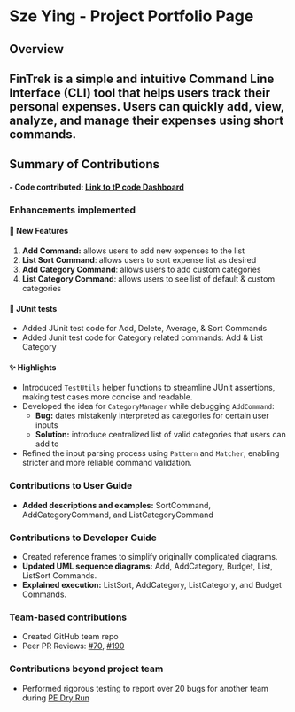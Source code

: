 # Sze Ying - Project Portfolio Page

## Overview
**FinTrek** is a simple and intuitive Command Line Interface (CLI) tool that helps users track their personal expenses.
Users can quickly add, view, analyze, and manage their expenses using short commands.
---
## Summary of Contributions

#### - Code contributed: [Link to tP code Dashboard](https://nus-cs2113-ay2425s2.github.io/tp-dashboard/?search=&sort=groupTitle&sortWithin=title&timeframe=commit&mergegroup=&groupSelect=groupByRepos&breakdown=true&checkedFileTypes=docs~functional-code~test-code~other&since=2025-02-21T00%3A00%3A00&tabOpen=true&tabType=authorship&tabAuthor=szeyingg&tabRepo=AY2425S2-CS2113-F12-1%2Ftp%5Bmaster%5D&authorshipIsMergeGroup=false&authorshipFileTypes=docs~functional-code~test-code&authorshipIsBinaryFileTypeChecked=false&authorshipIsIgnoredFilesChecked=false)

### Enhancements implemented
#### 📌 New Features
1. **Add Command:** allows users to add new expenses to the list
2. **List Sort Command**: allows users to sort expense list as desired
3. **Add Category Command**: allows users to add custom categories
4. **List Category Command**: allows users to see list of default & custom categories

#### 📝 JUnit tests
- Added JUnit test code for Add, Delete, Average, & Sort Commands
- Added Junit test code for Category related commands: Add & List Category

#### ✨ Highlights
- Introduced `TestUtils` helper functions to streamline JUnit assertions, making test cases more concise and readable.
- Developed the idea for `CategoryManager` while debugging `AddCommand`:
  - **Bug:** dates mistakenly interpreted as categories for certain user inputs
  - **Solution:** introduce centralized list of valid categories that users can add to
- Refined the input parsing process using `Pattern` and `Matcher`, enabling stricter and more reliable command validation.


### Contributions to User Guide
- **Added descriptions and examples:** SortCommand, AddCategoryCommand, and ListCategoryCommand

### Contributions to Developer Guide
- Created reference frames to simplify originally complicated diagrams.
- **Updated UML sequence diagrams:** Add, AddCategory, Budget, List, ListSort Commands.
- **Explained execution:** ListSort, AddCategory, ListCategory, and Budget Commands.


### Team-based contributions
- Created GitHub team repo
- Peer PR Reviews: [#70](https://github.com/AY2425S2-CS2113-F12-1/tp/pull/70), 
                   [#190](https://github.com/AY2425S2-CS2113-F12-1/tp/pull/190)

### Contributions beyond project team
- Performed rigorous testing to report over 20 bugs for another team during [PE Dry Run](https://github.com/szeyingg/ped/issues)